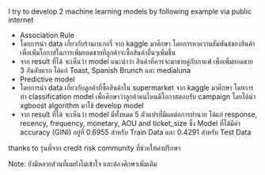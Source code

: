 I try to develop 2 machine learning models by following example via public internet
- Association Rule
-   โดยการนำ data เกี่ยวกับร้านเบเกอรี่ จาก kaggle มาศึกษา โดยการหาความสัมพันธ์ของสินค้า เพื่อเพิ่มโอกาสในการเพิ่มยอดขายที่ลูกค้าจะซื้อสินค้าอื่นๆเพิ่มขึ้น
-   จาก result ที่ได้ จะเห็นว่า  model แนะนำว่า สินค้าที่ควรจะมาขายคู่กับกาแฟ เพื่อเพิ่มยอดขาย 3 อันดับแรก ได้แก่ Toast, Spanish Brunch และ medialuna
- Predictive model
-   โดยการนำ data เกี่ยวกับลูกค้าที่ซื้อสินค้าใน supermarket จาก kaggle มาศึกษา โดยการทำ classification model เพื่อศึกษาว่าลูกค้าคนไหนมีโอกาสตอบรับ campaign โดยได้นำ xgboost algorithm มาใช้ develop model
-    จาก result ที่ได้ จะเห็นว่า  model มีทั้งหมด 5 ตัวแปรที่มีผลต่อการทำนาย ได้แก่ response, recency, frequency, monetary, AOU and ticket_size ซึ่ง Model ที่ได้มีค่า accuracy (GINI) อยู่ที่ 0.6955 สำหรับ Train Data และ 0.4291 สำหรับ Test Data

thanks to รุ่นพี่จาก credit risk community ที่ช่วยให้คำปรึกษา

Note: ยังมีหลายส่วนที่ผมยังไม่เข้าใจ และต้องศึกษาเพิ่มเติม
